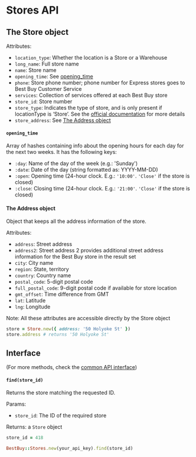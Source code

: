 # Stores API

## The Store object

Attributes:

- `location_type`: Whether the location is a Store or a Warehouse
- `long_name`: Full store name
- `name`: Store name
- `opening_time`: See [opening_time](stores_api.md#opening_time)
- `phone`: Store phone number; phone number for Express stores goes to Best Buy Customer Service
- `services`: Collection of services offered at each Best Buy store
- `store_id`: Store number
- `store_type`: Indicates the type of store, and is only present if locationType is ‘Store’. See the [official documentation](https://bestbuyapis.github.io/api-documentation/#common-attributes56) for more details
- `store_address`: See [The Address object](stores_api.md#the-address-object)

#### `opening_time`

Array of hashes containing info about the opening hours for each day for the next two weeks. It has the following keys:

- `:day`: Name of the day of the week (e.g.: 'Sunday')
- `:date`: Date of the day (string formatted as: YYYY-MM-DD)
- `:open`: Opening time (24-hour clock. E.g.: `'10:00'`. `'Close'` if the store is closed)
- `:close`: Closing time (24-hour clock. E.g.: `'21:00'`. `'Close'` if the store is closed)

#### The Address object

Object that keeps all the address information of the store.

Attributes:

- `address`: Street address
- `address2`: Street address 2 provides additional street address information for the Best Buy store in the result set
- `city`: City name
- `region`: State, territory
- `country`: Country name
- `postal_code`: 5-digit postal code
- `full_postal_code`: 9-digit postal code if available for store location
- `gmt_offset`: Time difference from GMT
- `lat`: Latitude
- `lng`: Longitude

Note: All these attributes are accessible directly by the Store object

```ruby
store = Store.new({ address: '50 Holyoke St' })
store.address # returns '50 Holyoke St'
```

## Interface

(For more methods, check the [common API interface](general_overview.md#common-methods))

#### `find(store_id)`

Returns the store matching the requested ID.

Params:

- `store_id`: The ID of the required store

Returns: a `Store` object

```ruby
store_id = 418

BestBuy::Stores.new(your_api_key).find(store_id)
```
